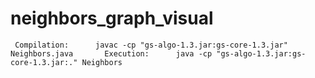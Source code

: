 # neighbors_graph_visual
     Compilation:      javac -cp "gs-algo-1.3.jar:gs-core-1.3.jar" Neighbors.java       Execution:      java -cp "gs-algo-1.3.jar:gs-core-1.3.jar:." Neighbors
